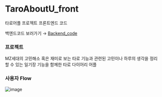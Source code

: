 # TaroAboutU_front
타로어플 프로젝트 프론트엔드 코드

백엔드코드 보러가기 →
[Backend_code](https://github.com/tjddus528/Tarot-about-U)


### 프로젝트
MZ세대의 고민해소 혹은 재미로 보는 타로 기능과
관련된 고민이나 하루의 생각을 정리할 수 있는 일기장 기능을 함께한
타로 다이어리 어플

### 사용자 Flow
![image](https://user-images.githubusercontent.com/73892693/174945248-111d80e7-696e-4bb8-9143-6abe4bd83c9e.png)

